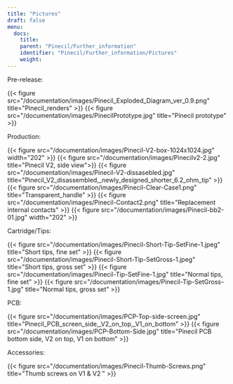 ```yaml
---
title: "Pictures"
draft: false
menu:
  docs:
    title:
    parent: "Pinecil/Further_information"
    identifier: "Pinecil/Further_information/Pictures"
    weight:
---
```


Pre-release:

{{< figure src="/documentation/images/Pinecil_Exploded_Diagram_ver_0.9.png" title="Pinecil_renders" >}}
{{< figure src="/documentation/images/PinecilPrototype.jpg" title="Pinecil prototype" >}}

Production:

{{< figure src="/documentation/images/Pinecil-V2-box-1024x1024.jpg" width="202" >}}
{{< figure src="/documentation/images/Pinecilv2-2.jpg" title="Pinecil V2, side view">}}
{{< figure src="/documentation/images/Pinecil-V2-dissasebled.jpg" title="Pinecil_V2_disassembled,_newly_designed_shorter_6.2_ohm_tip" >}}
{{< figure src="/documentation/images/Pinecil-Clear-Case1.png" title="Transparent_handle" >}}
{{< figure src="/documentation/images/Pinecil-Contact2.png" title="Replacement internal contacts" >}}
{{< figure src="/documentation/images/Pinecil-bb2-01.jpg" width="202" >}}

Cartridge/Tips:

{{< figure src="/documentation/images/Pinecil-Short-Tip-SetFine-1.jpeg" title="Short tips, fine set" >}}
{{< figure src="/documentation/images/Pinecil-Short-Tip-SetGross-1.jpeg" title="Short tips, gross set" >}}
{{< figure src="/documentation/images/Pinecil-Tip-SetFine-1.jpg" title="Normal tips, fine set" >}}
{{< figure src="/documentation/images/Pinecil-Tip-SetGross-1.jpg" title="Normal tips, gross set" >}}

PCB:

{{< figure src="/documentation/images/PCP-Top-side-screen.jpg" title="Pinecil_PCB_screen_side,_V2_on_top,_V1_on_bottom" >}}
{{< figure src="/documentation/images/PCP-Bottom-Side.jpg" title="Pinecil PCB bottom side, V2 on top, V1 on bottom" >}}

Accessories:

{{< figure src="/documentation/images/Pinecil-Thumb-Screws.png" title="Thumb screws on V1 & V2 " >}}
